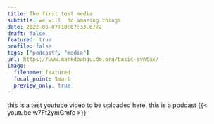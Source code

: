 ```yaml
---
title: The first test media
subtitle: we will  do amazing things
date: 2022-06-07T10:07:33.677Z
draft: false
featured: true
profile: false
tags: ["podcast", "media"]
url: https://www.markdownguide.org/basic-syntax/
image:
  filename: featured
  focal_point: Smart
  preview_only: true
---
```

this is a test youtube video to be uploaded here, this is a podcast
{{< youtube w7Ft2ymGmfc >}}